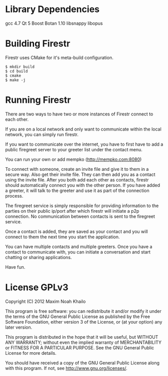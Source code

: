 Library Dependencies
===================================================================
gcc 4.7
Qt 5
Boost
Botan 1.10
libsnappy
libopus

Building Firestr
===================================================================

Firestr uses CMake for it's meta-build configuration.

    $ mkdir build
    $ cd build
    $ cmake 
    $ make -j

Running Firestr
===================================================================

There are two ways to have two or more instances of Firestr connect
to each other. 

If you are on a local network and only want to communicate within 
the local network, you can simply run firestr.

If you want to communicate over the internet, you have to 
first have to add a public firegreet server to your greeter list
under the contact menu. 

You can run your own or add mempko (http://mempko.com:8080)

To connect with someone, create an invite file and give it to them in
a secure way. Also get their invite file. They can then add you as a 
contact using the invite file. After you both add each other as
contacts, firestr should automatically connect you with the other 
person. If you have added a greeter, it will talk to the greeter
and use it as part of the connection process.

The firegreet service is simply responsible for providing information
to the parties on their public ip/port after which firestr will 
initiate a p2p connection. No communication between contacts is sent
to the firegreet service.

Once a contact is added, they are saved as your contact and you will
connect to them the next time you start the application.

You can have multiple contacts and multiple greeters. Once you have
a contact to communicate with, you can initiate a conversation and start
chatting or sharing applications.

Have fun.

License GPLv3
===================================================================

Copyright (C) 2012  Maxim Noah Khailo
 
This program is free software: you can redistribute it and/or modify
it under the terms of the GNU General Public License as published by
the Free Software Foundation, either version 3 of the License, or
(at your option) any later version.
 
This program is distributed in the hope that it will be useful,
but WITHOUT ANY WARRANTY; without even the implied warranty of
MERCHANTABILITY or FITNESS FOR A PARTICULAR PURPOSE.  See the
GNU General Public License for more details.
 
You should have received a copy of the GNU General Public License
along with this program.  If not, see <http://www.gnu.org/licenses/>.


